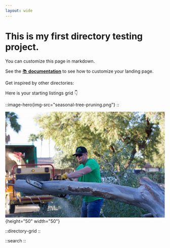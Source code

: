 ```yaml
---
layout: wide
---
```


# This is my first directory testing project.

You can customize this page in markdown.

See the [📚 **documentation**](https://minteddirectory.com/docs) to see how to customize your landing page.

Get inspired by other directories:

Here is your starting listings grid 👇

::image-hero{img-src="seasonal-tree-pruning.png"}
::

![tree working man](/mesa-az.jpeg){height="50" width="50"}

::directory-grid
::

::search
::
